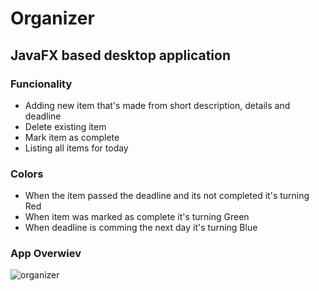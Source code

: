 # Organizer
## JavaFX based desktop application 

### Funcionality 
- Adding new item that's made from short description, details and deadline
- Delete existing item 
- Mark item as complete
- Listing all items for today
### Colors 
- When the item passed the deadline and its not completed it's turning Red
- When item was marked as complete it's turning Green 
- When deadline is comming the next day it's turning Blue
### App Overwiev 
![organizer](https://user-images.githubusercontent.com/44946000/73935767-969e0000-48e1-11ea-8ee5-e7130be6a0c7.jpg)
